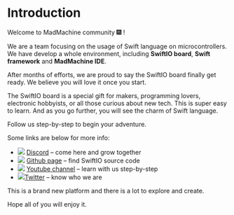 # Introduction

Welcome to MadMachine community 🎆 !

We are a team focusing on the usage of Swift language on microcontrollers. We have develop a whole environment, including **SwiftIO board**, **Swift framework** and **MadMachine IDE**. 

After months of efforts, we are proud to say the SwiftIO board finally get ready. We believe you will love it once you start.

The SwiftIO board is a special gift for makers, programming lovers, electronic hobbyists, or all those curious about new tech. This is super easy to learn. And as you go further, you will see the charm of Swift language.

Follow us step-by-step to begin your adventure.

Some links are below for more info:

* ![](.gitbook/assets/iconfinder_discord_3069758%20%281%29.png) [Discord](https://discord.gg/zZ9bFHK) – come here and grow together
* ![](.gitbook/assets/github-mark-64px.png) [Github page](https://github.com/madmachineio/Examples) – find SwiftIO source code
* ![](.gitbook/assets/youtube_social_circle_red.png) [Youtube channel](https://www.youtube.com/channel/UCFsoLnjIb0UXJYSz2X4nAVQ) – learn with us step-by-step
* ![](.gitbook/assets/twitter_social_icon_circle_color%20%281%29.png)[Twitter](https://twitter.com/madmachineio) – know who we are

This is a brand new platform and there is a lot to explore and create. 

Hope all of you will enjoy it.



